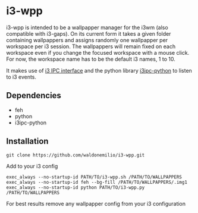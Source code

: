 # i3-wpp

i3-wpp is intended to be a wallpapper manager for the i3wm (also compatible with i3-gaps). On its current form it takes a given folder containing wallpappers and assigns randomly one wallpapper per workspace per i3 session. The wallpappers will remain fixed on each workspace even if you change the focused workspace with a mouse click. For now, the workspace name has to be the default i3 names, 1 to 10.

It makes use of [i3 IPC interface](https://i3wm.org/docs/ipc.html) and the python library [i3ipc-python](https://github.com/acrisci/i3ipc-python) to listen to i3 events.

## Dependencies
* feh
* python
* i3ipc-python

## Installation
```
git clone https://github.com/waldonemilio/i3-wpp.git
```

Add to your i3 config
```
exec_always --no-startup-id PATH/TO/i3-wpp.sh /PATH/TO/WALLPAPPERS
exec_always --no-startup-id feh --bg-fill /PATH/TO/WALLPAPPERS/.img1
exec_always --no-startup-id python PATH/TO/i3-wpp.py /PATH/TO/WALLPAPPERS
```

For best results remove any wallpapper config from your i3 configuration
